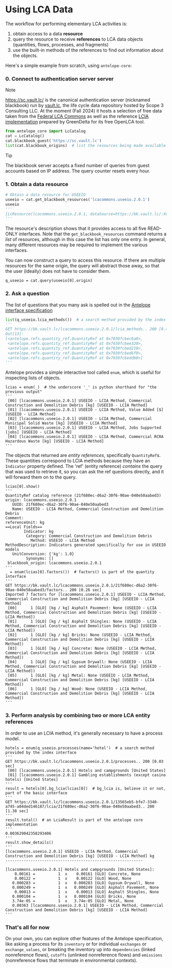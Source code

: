 # Using LCA Data

The workflow for performing elementary LCA activities is:

1. obtain access to a data **resource**
2. query the resource to receive **references** to LCA data objects (quantities, flows, processes, and fragments)
3. use the built-in methods of the references to find out information about the objects.

Here's a simple example from scratch, using `antelope-core`:

### 0. Connect to authentication server server

> [!NOTE]
> https://sc.vault.lc/ is the canonical authentication server (nicknamed blackbook) run by [vault.lc](https://vault.lc/), the life cycle
> data repository hosted by Scope 3 Consulting LLC. At the moment (Fall 2024) it hosts a selection of free data taken
> from the [Federal LCA Commons](https://lcacommons.gov) as well as the reference [LCIA implementation](https://github.com/GreenDelta/data/)
> prepared by GreenDelta for its free OpenLCA tool.  

```python
from antelope_core import LcCatalog
cat = LcCatalog()
cat.blackbook_guest('https://sc.vault.lc')
list(cat.blackbook_origins)  # list the resources being made available by the blackbook server to the guest user
```

> [!TIP]
> The blackbook server accepts a fixed number of queries from guest accounts based on IP address.  The query counter resets every hour.

### 1. Obtain a data resource

```python
# Obtain a data resource for USEEIO
useeio = cat.get_blackbook_resources('lcacommons.useeio.2.0.1')
useeio
'''
[LcResource(lcacommons.useeio.2.0.1, dataSource=https://bk.vault.lc/:XdbClient, ['index', 'quantity', 'basic', 'background', 'exchange'] [50])]
'''
```

The resource's description shows that it provides access to all five READ-ONLY interfaces.  Note that the `get_blackbook_resources` command returns
a *list* of resources, although in this case the list has only one entry.  In general, many different resources may be required to implement
the various interfaces.

You can now construct a query to access this resource.  If there are multiple resources for the same origin, the query will abstract those away, 
so that the user (ideally) does not have to consider them.

```
q_useeio = cat.query(useeio[0].origin)
```

### 2. Ask a question

The list of questions that you many ask is spelled out in the [Antelope interface specification](https://antelopelca.github.io/antelope/interfaces/abstract.html)

```python
list(q_useeio.lcia_methods())  # a search method provided by the index interface
'''
GET https://bk.vault.lc/lcacommons.useeio.2.0.1/lcia_methods.. 200 [0.44 sec]
Out[13]: 
[<antelope.refs.quantity_ref.QuantityRef at 0x7030fcbec6a0>,
 <antelope.refs.quantity_ref.QuantityRef at 0x7030fcbee320>,
 <antelope.refs.quantity_ref.QuantityRef at 0x7030fcbed210>,
 <antelope.refs.quantity_ref.QuantityRef at 0x7030fcbed6f0>,
 <antelope.refs.quantity_ref.QuantityRef at 0x7030fcbeddb0>]
'''
```

Antelope provides a simple interactive tool called `enum`, which is useful for inspecting lists of objects.

```
lcias = enum(_)  # the underscore '_' is python shorthand for "the previous output"
'''
 [00] [lcacommons.useeio.2.0.1] USEEIO - LCIA Method, Commercial Construction and Demolition Debris [kg] [USEEIO - LCIA Method]
 [01] [lcacommons.useeio.2.0.1] USEEIO - LCIA Method, Value Added [$] [USEEIO - LCIA Method]
 [02] [lcacommons.useeio.2.0.1] USEEIO - LCIA Method, Commercial Municipal Solid Waste [kg] [USEEIO - LCIA Method]
 [03] [lcacommons.useeio.2.0.1] USEEIO - LCIA Method, Jobs Supported [jobs] [USEEIO - LCIA Method]
 [04] [lcacommons.useeio.2.0.1] USEEIO - LCIA Method, Commercial RCRA Hazardous Waste [kg] [USEEIO - LCIA Method]
'''
```
The objects that returned are *entity references*, specifically `QuantityRef`s.  These quantities correspond to LCIA methods because
they have an `Indicator` property defined.  The 'ref' (entity reference) *contains* the query that was used to retrieve it, so you can ask the 
ref questions directly, and it will forward them on to the query.

```
lcias[0].show()
'''
QuantityRef catalog reference (21f680ec-d6a2-30f6-90ae-040e50aabed3)
origin: lcacommons.useeio.2.0.1
   UUID: 21f680ec-d6a2-30f6-90ae-040e50aabed3
   Name: USEEIO - LCIA Method, Commercial Construction and Demolition Debris
Comment: 
referenceUnit: kg
==Local Fields==
        Indicator: kg
         Category: Commercial Construction and Demolition Debris
           Method: USEEIO - LCIA Method
MethodDescription: Indicators generated specifically for use in USEEIO models
   UnitConversion: {'kg': 1.0}
         Synonyms: []
 blackbook_origin: lcacommons.useeio.2.0.1
'''
_ = enum(lcias[0].factors())  # factors() is part of the quantity interface
'''
GET https://bk.vault.lc/lcacommons.useeio.2.0.1/21f680ec-d6a2-30f6-90ae-040e50aabed3/factors.. 200 [0.26 sec]
Imported 7 factors for [lcacommons.useeio.2.0.1] USEEIO - LCIA Method, Commercial Construction and Demolition Debris [kg] [USEEIO - LCIA Method]
 [00]      1 [GLO] [kg / kg] Asphalt Pavement: None (USEEIO - LCIA Method, Commercial Construction and Demolition Debris [kg] [USEEIO - LCIA Method])
 [01]      1 [GLO] [kg / kg] Asphalt Shingles: None (USEEIO - LCIA Method, Commercial Construction and Demolition Debris [kg] [USEEIO - LCIA Method])
 [02]      1 [GLO] [kg / kg] Bricks: None (USEEIO - LCIA Method, Commercial Construction and Demolition Debris [kg] [USEEIO - LCIA Method])
 [03]      1 [GLO] [kg / kg] Concrete: None (USEEIO - LCIA Method, Commercial Construction and Demolition Debris [kg] [USEEIO - LCIA Method])
 [04]      1 [GLO] [kg / kg] Gypsum Drywall: None (USEEIO - LCIA Method, Commercial Construction and Demolition Debris [kg] [USEEIO - LCIA Method])
 [05]      1 [GLO] [kg / kg] Metal: None (USEEIO - LCIA Method, Commercial Construction and Demolition Debris [kg] [USEEIO - LCIA Method])
 [06]      1 [GLO] [kg / kg] Wood: None (USEEIO - LCIA Method, Commercial Construction and Demolition Debris [kg] [USEEIO - LCIA Method])
'''
```

### 3. Perform analysis by combining two or more LCA entity references

In order to use an LCIA method, it's generally necessary to have a process model. 
```
hotels = enum(q_useeio.processes(name='hotel')  # a search method provided by the index interface
'''
GET https://bk.vault.lc/lcacommons.useeio.2.0.1/processes.. 200 [0.03 sec]
 [00] [lcacommons.useeio.2.0.1] Hotels and campgrounds [United States]
 [01] [lcacommons.useeio.2.0.1] Gambling establishments (except casino hotels) [United States]
'''
result = hotels[0].bg_lcia(lcias[0])  # bg_lcia is, believe it or not, part of the basic interface
'''
GET https://bk.vault.lc/lcacommons.useeio.2.0.1/13565eb5-bfe7-3340-a745-a04ded146187/lcia/21f680ec-d6a2-30f6-90ae-040e50aabed3.. 200 [1.38 sec]
'''
result.total()  # an LciaResult is part of the antelope core implementation
'''
0.003629042358293406
'''
result.show_details()
'''
[lcacommons.useeio.2.0.1] USEEIO - LCIA Method, Commercial Construction and Demolition Debris [kg] [USEEIO - LCIA Method] kg
------------------------------------------------------------

[lcacommons.useeio.2.0.1] Hotels and campgrounds [United States]:
    0.00161 =          1  x    0.00161 [GLO] Concrete, None
    0.00122 =          1  x    0.00122 [GLO] Wood, None
   0.000283 =          1  x   0.000283 [GLO] Gypsum Drywall, None
   0.000249 =          1  x   0.000249 [GLO] Asphalt Pavement, None
    0.00013 =          1  x    0.00013 [GLO] Asphalt Shingles, None
   0.000104 =          1  x   0.000104 [GLO] Bricks, None
   3.74e-05 =          1  x   3.74e-05 [GLO] Metal, None
   0.00363 [lcacommons.useeio.2.0.1] USEEIO - LCIA Method, Commercial Construction and Demolition Debris [kg] [USEEIO - LCIA Method]
'''
```

### That's all for now

On your own, you can explore other features of the Antelope specification, like asking a process for its `inventory` or for individual
`exchanges` or `exchange_values`, or breaking the inventory up into `dependencies` (linked nonreference flows), `cutoffs` (unlinked nonreference
flows) and `emissions` (nonreference flows that terminate in environmental contexts).

